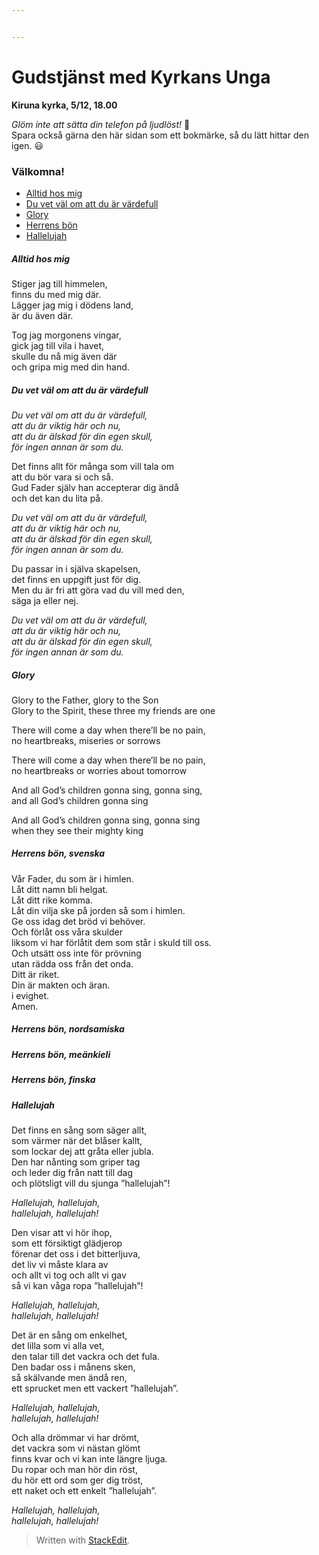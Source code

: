 ```yaml
---


---
```


<h1 id="gudstjänst-med-kyrkans-unga">Gudstjänst med Kyrkans Unga</h1>
<p><strong>Kiruna kyrka, 5/12, 18.00</strong></p>
<p><em>Glöm inte att sätta din telefon på ljudlöst!</em> 🤫<br>
Spara också gärna den här sidan som ett bokmärke, så du lätt hittar den igen. 😃</p>
<h3 id="välkomna">Välkomna!</h3>
<ul>
<li><a href="#alltid-hos-mig">Alltid hos mig</a></li>
<li><a href="#du-vet-val-om-att-du-ar-vardefull">Du vet väl om att du är värdefull</a></li>
<li><a href="#glory">Glory</a></li>
<li><a href="#herrens-bon">Herrens bön</a></li>
<li><a href="#hallelujah">Hallelujah</a></li>
</ul>
<h5 id="alltid-hos-mig">Alltid hos mig</h5>
<p>Stiger jag till himmelen,<br>
finns du med mig där.<br>
Lägger jag mig i dödens land,<br>
är du även där.</p>
<p>Tog jag morgonens vingar,<br>
gick jag till vila i havet,<br>
skulle du nå mig även där<br>
och gripa mig med din hand.</p>
<h5 id="du-vet-väl-om-att-du-är-värdefull">Du vet väl om att du är värdefull</h5>
<p><em>Du vet väl om att du är värdefull,</em><br>
<em>att du är viktig här och nu,</em><br>
<em>att du är älskad för din egen skull,</em><br>
<em>för ingen annan är som du.</em></p>
<p>Det finns allt för många som vill tala om<br>
att du bör vara si och så.<br>
Gud Fader själv han accepterar dig ändå<br>
och det kan du lita på.</p>
<p><em>Du vet väl om att du är värdefull,</em><br>
<em>att du är viktig här och nu,</em><br>
<em>att du är älskad för din egen skull,</em><br>
<em>för ingen annan är som du.</em></p>
<p>Du passar in i själva skapelsen,<br>
det finns en uppgift just för dig.<br>
Men du är fri att göra vad du vill med den,<br>
säga ja eller nej.</p>
<p><em>Du vet väl om att du är värdefull,</em><br>
<em>att du är viktig här och nu,</em><br>
<em>att du är älskad för din egen skull,</em><br>
<em>för ingen annan är som du.</em></p>
<h5 id="glory">Glory</h5>
<p>Glory to the Father, glory to the Son<br>
Glory to the Spirit, these three my friends are one</p>
<p>There will come a day when there’ll be no pain,<br>
no heartbreaks, miseries or sorrows</p>
<p>There will come a day when there’ll be no pain,<br>
no heartbreaks or worries about tomorrow</p>
<p>And all God’s children gonna sing, gonna sing,<br>
and all God’s children gonna sing</p>
<p>And all God’s children gonna sing, gonna sing<br>
when they see their mighty king</p>
<h5 id="herrens-bön-svenska">Herrens bön, svenska</h5>
<p>Vår Fader, du som är i himlen.<br>
Låt ditt namn bli helgat.<br>
Låt ditt rike komma.<br>
Låt din vilja ske på jorden så som i himlen.<br>
Ge oss idag det bröd vi behöver.<br>
Och förlåt oss våra skulder<br>
liksom vi har förlåtit dem som står i skuld till oss.<br>
Och utsätt oss inte för prövning<br>
utan rädda oss från det onda.<br>
Ditt är riket.<br>
Din är makten och äran.<br>
i evighet.<br>
Amen.</p>
<h5 id="herrens-bön-nordsamiska">Herrens bön, nordsamiska</h5>
<h5 id="herrens-bön-meänkieli">Herrens bön, meänkieli</h5>
<h5 id="herrens-bön-finska">Herrens bön, finska</h5>
<h5 id="hallelujah">Hallelujah</h5>
<p>Det finns en sång som säger allt,<br>
som värmer när det blåser kallt,<br>
som lockar dej att gråta eller jubla.<br>
Den har nånting som griper tag<br>
och leder dig från natt till dag<br>
och plötsligt vill du sjunga ”hallelujah”!</p>
<p><em>Hallelujah, hallelujah,</em><br>
<em>hallelujah, hallelujah!</em></p>
<p>Den visar att vi hör ihop,<br>
som ett försiktigt glädjerop<br>
förenar det oss i det bitterljuva,<br>
det liv vi måste klara av<br>
och allt vi tog och allt vi gav<br>
så vi kan våga ropa ”hallelujah”!</p>
<p><em>Hallelujah, hallelujah,</em><br>
<em>hallelujah, hallelujah!</em></p>
<p>Det är en sång om enkelhet,<br>
det lilla som vi alla vet,<br>
den talar till det vackra och det fula.<br>
Den badar oss i månens sken,<br>
så skälvande men ändå ren,<br>
ett sprucket men ett vackert ”hallelujah”.</p>
<p><em>Hallelujah, hallelujah,</em><br>
<em>hallelujah, hallelujah!</em></p>
<p>Och alla drömmar vi har drömt,<br>
det vackra som vi nästan glömt<br>
finns kvar och vi kan inte längre ljuga.<br>
Du ropar och man hör din röst,<br>
du hör ett ord som ger dig tröst,<br>
ett naket och ett enkelt ”hallelujah”.</p>
<p><em>Hallelujah, hallelujah,</em><br>
<em>hallelujah, hallelujah!</em></p>
<blockquote>
<p>Written with <a href="https://stackedit.io/">StackEdit</a>.</p>
</blockquote>

